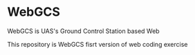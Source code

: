 # WebGCS

WebGCS is UAS's Ground Control Station based Web

This repository is WebGCS fisrt version of web coding exercise

